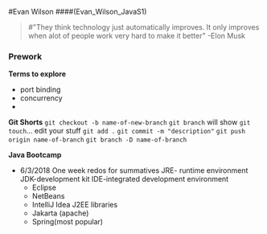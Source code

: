 #Evan Wilson
####(Evan_Wilson_JavaS1)

> #"They think technology just automatically improves. It only improves when alot of people work very hard to make it better" -Elon Musk

### Prework
 **Terms to explore**
 - port binding
 - concurrency
 - 

**Git Shorts**
`git checkout -b name-of-new-branch`
`git branch`  will show 
`git touch`... edit your stuff
`git add .`
`git commit -m "description"`
`git push origin name-of-branch` 
`git branch -D name-of-branch`

**Java Bootcamp**
- 6/3/2018
One week redos for summatives
JRE- runtime environment
JDK-development kit
IDE-integrated development environment
  - Eclipse
  - NetBeans
  - IntelliJ Idea
  J2EE libraries
  - Jakarta (apache)
  - Spring(most popular)